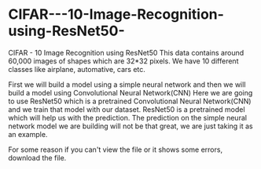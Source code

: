 # CIFAR---10-Image-Recognition-using-ResNet50-
CIFAR - 10 Image Recognition using ResNet50 
This data contains around 60,000 images of shapes which are 32*32 pixels. 
We have 10 different classes like airplane, automative, cars etc. 

First we will build a model using a simple neural network and then we will build a model using Convolutional Neural Network(CNN)
Here we are going to use ResNet50 which is a pretrained Convolutional Neural Network(CNN) and we train that model with our dataset.
ResNet50 is a pretrained model which will help us with the prediction. 
The prediction on the simple neural network model we are building will not be that great, we are just taking it as an example. 

For some reason if you can't view the file or it shows some errors, download the file. 
